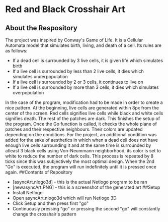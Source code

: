 # Red and Black Crosshair Art

## About the Respository
The project was inspired by Conway's Game of Life. It is a Cellular Automata model that simulates birth, living, and death of a cell.
Its rules are as follows:
  - If a dead cell is surrounded by 3 live cells, it is given life which simulates birth
  - If a live cell is surrounded by less than 2 live cells, it dies which simulates underpopulation
  - If a live cell is surrounded by 2 or 3 cells, it continues to live on
  - If a live cell is surrounded by more than 3 cells, it dies which simulates overpopulation
  
In the case of the program, modification had to be made in order to create a nice pattern. At the beginning, live cells are generated within 8px from the center of the screen. Red cells signifies live cells while black and white cells signifies death. The rest of the patches are dark. This finishes the setup of the program. Once the Go function is called, it checks the whole plane of patches and their respective neighbours. Their colors are updated depending on the conditions. For the project, an additional condition was added for the sake of aesthetics in which when a dead cell does not have enough live cells surrounding it and at the same time is surrounded by atleast 3 black cells using Von-Neummann neighborhood, its color is set to white to reduce the number of dark cells. This process is repeated by 8 ticks since this was subjectively the most optimal design. When the 2nd "Go" is executed, the program will run indefinitely until it is pressed once again.
##Contents of Repository
- [asyncArt.nlogo3d] - this is the actual Netlogo program to be ran
- [newasyncArt.PNG] - this is a screenshot of the generated art
##Setup
- Install Netlogo
- Open asyncArt.nlogo3d which will run Netlogo 3D
- Click Setup and then press first "go"
- Continuously pressing "go" or pressing the second "go" will constantly change the crosshair's pattern


